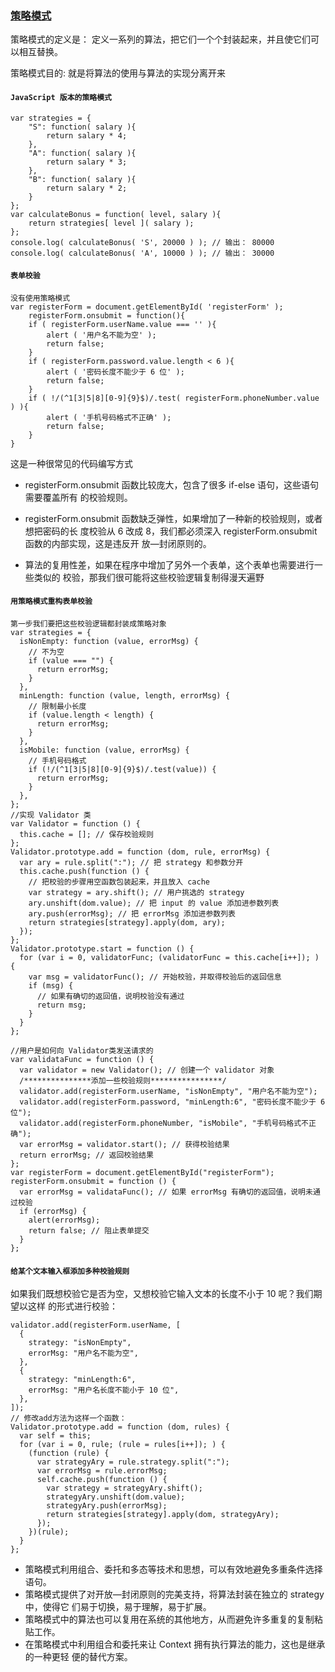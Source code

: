 ### [策略模式](https://juejin.cn/post/6844903768333500429)

策略模式的定义是： 定义一系列的算法，把它们一个个封装起来，并且使它们可以相互替换。

策略模式目的: 就是将算法的使用与算法的实现分离开来

#### `JavaScript 版本的策略模式`

```
var strategies = {
    "S": function( salary ){
        return salary * 4;
    },
    "A": function( salary ){
        return salary * 3;
    },
    "B": function( salary ){
        return salary * 2;
    }
};
var calculateBonus = function( level, salary ){
    return strategies[ level ]( salary );
};
console.log( calculateBonus( 'S', 20000 ) ); // 输出： 80000
console.log( calculateBonus( 'A', 10000 ) ); // 输出： 30000
```

#### `表单校验`

```
没有使用策略模式
var registerForm = document.getElementById( 'registerForm' );
    registerForm.onsubmit = function(){
    if ( registerForm.userName.value === '' ){
        alert ( '用户名不能为空' );
        return false;
    }
    if ( registerForm.password.value.length < 6 ){
        alert ( '密码长度不能少于 6 位' );
        return false;
    }
    if ( !/(^1[3|5|8][0-9]{9}$)/.test( registerForm.phoneNumber.value ) ){
        alert ( '手机号码格式不正确' );
        return false;
    }
}
```

这是一种很常见的代码编写方式

-   registerForm.onsubmit 函数比较庞大，包含了很多 if-else 语句，这些语句需要覆盖所有
    的校验规则。

-   registerForm.onsubmit 函数缺乏弹性，如果增加了一种新的校验规则，或者想把密码的长
    度校验从 6 改成 8，我们都必须深入 registerForm.onsubmit 函数的内部实现，这是违反开
    放—封闭原则的。

-   算法的复用性差，如果在程序中增加了另外一个表单，这个表单也需要进行一些类似的
    校验，那我们很可能将这些校验逻辑复制得漫天遍野

#### `用策略模式重构表单校验`

```
第一步我们要把这些校验逻辑都封装成策略对象
var strategies = {
  isNonEmpty: function (value, errorMsg) {
    // 不为空
    if (value === "") {
      return errorMsg;
    }
  },
  minLength: function (value, length, errorMsg) {
    // 限制最小长度
    if (value.length < length) {
      return errorMsg;
    }
  },
  isMobile: function (value, errorMsg) {
    // 手机号码格式
    if (!/(^1[3|5|8][0-9]{9}$)/.test(value)) {
      return errorMsg;
    }
  },
};
//实现 Validator 类
var Validator = function () {
  this.cache = []; // 保存校验规则
};
Validator.prototype.add = function (dom, rule, errorMsg) {
  var ary = rule.split(":"); // 把 strategy 和参数分开
  this.cache.push(function () {
    // 把校验的步骤用空函数包装起来，并且放入 cache
    var strategy = ary.shift(); // 用户挑选的 strategy
    ary.unshift(dom.value); // 把 input 的 value 添加进参数列表
    ary.push(errorMsg); // 把 errorMsg 添加进参数列表
    return strategies[strategy].apply(dom, ary);
  });
};
Validator.prototype.start = function () {
  for (var i = 0, validatorFunc; (validatorFunc = this.cache[i++]); ) {
    var msg = validatorFunc(); // 开始校验，并取得校验后的返回信息
    if (msg) {
      // 如果有确切的返回值，说明校验没有通过
      return msg;
    }
  }
};

//用户是如何向 Validator类发送请求的
var validataFunc = function () {
  var validator = new Validator(); // 创建一个 validator 对象
  /***************添加一些校验规则****************/
  validator.add(registerForm.userName, "isNonEmpty", "用户名不能为空");
  validator.add(registerForm.password, "minLength:6", "密码长度不能少于 6 位");
  validator.add(registerForm.phoneNumber, "isMobile", "手机号码格式不正确");
  var errorMsg = validator.start(); // 获得校验结果
  return errorMsg; // 返回校验结果
};
var registerForm = document.getElementById("registerForm");
registerForm.onsubmit = function () {
  var errorMsg = validataFunc(); // 如果 errorMsg 有确切的返回值，说明未通过校验
  if (errorMsg) {
    alert(errorMsg);
    return false; // 阻止表单提交
  }
};

```

#### `给某个文本输入框添加多种校验规则`

如果我们既想校验它是否为空，又想校验它输入文本的长度不小于 10 呢？我们期望以这样
的形式进行校验：

```
validator.add(registerForm.userName, [
  {
    strategy: "isNonEmpty",
    errorMsg: "用户名不能为空",
  },
  {
    strategy: "minLength:6",
    errorMsg: "用户名长度不能小于 10 位",
  },
]);
// 修改add方法为这样一个函数：
Validator.prototype.add = function (dom, rules) {
  var self = this;
  for (var i = 0, rule; (rule = rules[i++]); ) {
    (function (rule) {
      var strategyAry = rule.strategy.split(":");
      var errorMsg = rule.errorMsg;
      self.cache.push(function () {
        var strategy = strategyAry.shift();
        strategyAry.unshift(dom.value);
        strategyAry.push(errorMsg);
        return strategies[strategy].apply(dom, strategyAry);
      });
    })(rule);
  }
};
```

-   策略模式利用组合、委托和多态等技术和思想，可以有效地避免多重条件选择语句。
-   策略模式提供了对开放—封闭原则的完美支持，将算法封装在独立的 strategy 中，使得它
    们易于切换，易于理解，易于扩展。
-   策略模式中的算法也可以复用在系统的其他地方，从而避免许多重复的复制粘贴工作。
-   在策略模式中利用组合和委托来让 Context 拥有执行算法的能力，这也是继承的一种更轻
    便的替代方案。
